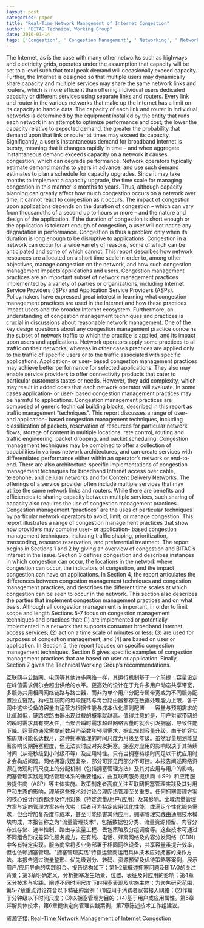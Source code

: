 ```yaml
---
layout: post
categories: paper
title: "Real-Time Network Management of Internet Congestion"
author: "BITAG Technical Working Group"
date: 2016-01-14
tags: ['Congestion', ' Congestion Management', ' Networking', ' Network management', ' BITAG']
---
```


The Internet, as is the case with many other networks such as highways and electricity grids, operates under the assumption that capacity will be set to a level such that total peak demand will occasionally exceed capacity. Further, the Internet is designed so that multiple users may dynamically share capacity and multiple services may share the same network links and routers, which is more efficient than offering individual users dedicated capacity or different services using separate links and routers. Every link and router in the various networks that make up the Internet has a limit on its capacity to handle data. The capacity of each link and router in individual networks is determined by the equipment installed by the entity that runs each network in an attempt to optimize performance and cost; the lower the capacity relative to expected demand, the greater the probability that demand upon that link or router at times may exceed its capacity. Significantly, a user’s instantaneous demand for broadband Internet is bursty, meaning that it changes rapidly in time – and when aggregate instantaneous demand exceeds capacity on a network it causes congestion, which can degrade performance. Network operators typically estimate demand months to years in advance, and use such demand estimates to plan a schedule for capacity upgrades. Since it may take months to implement a capacity upgrade, the time scale for managing congestion in this manner is months to years. Thus, although capacity planning can greatly affect how much congestion occurs on a network over time, it cannot react to congestion as it occurs. The impact of congestion upon applications depends on the duration of congestion – which can vary from thousandths of a second up to hours or more – and the nature and design of the application. If the duration of congestion is short enough or the application is tolerant enough of congestion, a user will not notice any degradation in performance. Congestion is thus a problem only when its duration is long enough to be disruptive to applications. Congestion in a network can occur for a wide variety of reasons, some of which can be anticipated and some of which cannot. This report describes how network resources are allocated on a short time scale in order to, among other objectives, manage congestion on the network, and how such congestion management impacts applications and users. Congestion management practices are an important subset of network management practices implemented by a variety of parties or organizations, including Internet Service Providers (ISPs) and Application Service Providers (ASPs). Policymakers have expressed great interest in learning what congestion management practices are used in the Internet and how these practices impact users and the broader Internet ecosystem. Furthermore, an understanding of congestion management techniques and practices is crucial in discussions about reasonable network management. One of the key design questions about any congestion management practice concerns the subset of network traffic to which the practice is applied, and its impact upon users and applications. Network operators apply some practices to all traffic on their networks, whereas in other cases practices are applied only to the traffic of specific users or to the traffic associated with specific applications. Application- or user- based congestion management practices may achieve better performance for selected applications. They also may enable service providers to offer connectivity products that cater to particular customer’s tastes or needs. However, they add complexity, which may result in added costs that each network operator will evaluate. In some cases application- or user- based congestion management practices may be harmful to applications. Congestion management practices are composed of generic technical building blocks, described in this report as traffic management “techniques”. This report discusses a range of user- and application- based congestion management techniques, including classification of packets, reservation of resources for particular network flows, storage of content in multiple locations, rate control, routing and traffic engineering, packet dropping, and packet scheduling. Congestion management techniques may be combined to offer a collection of capabilities in various network architectures, and can create services with differentiated performance either within an operator’s network or end-to-end. There are also architecture-specific implementations of congestion management techniques for broadband Internet access over cable, telephone, and cellular networks and for Content Delivery Networks. The offerings of a service provider often include multiple services that may utilize the same network links and routers. While there are benefits and efficiencies to sharing capacity between multiple services, such sharing of capacity also requires the use of congestion management practices. Congestion management “practices” are the uses of particular techniques by particular network operators to avoid, limit, or manage congestion.  This report illustrates a range of congestion management practices that show how providers may combine user- or application- based congestion management techniques, including traffic shaping, prioritization, transcoding, resource reservation, and preferential treatment. The report begins in Sections 1 and 2 by giving an overview of congestion and BITAG’s interest in the issue. Section 3 defines congestion and describes instances in which congestion can occur, the locations in the network where congestion can occur, the indicators of congestion, and the impact congestion can have on applications. In Section 4, the report articulates the differences between congestion management techniques and congestion management practices, and describes the different time scales at which congestion can be seen to occur in the network. This section also describes the parties that implement congestion management practices and on what basis. Although all congestion management is important, in order to limit scope and length Sections 5-7 focus on congestion management techniques and practices that: (1) are implemented or potentially implemented in a network that supports consumer broadband Internet access services; (2) act on a time scale of minutes or less; (3) are used for purposes of congestion management; and (4) are based on user or application. In Section 5, the report focuses on specific congestion management techniques. Section 6 gives specific examples of congestion management practices that are based on user or application. Finally, Section 7 gives the Technical Working Group’s recommendations.

互联网与公路网、电网等其他许多网络一样，其运行机制基于一个前提：容量设定在峰值需求偶尔会超出供给的水平。更高效的设计在于允许多用户动态共享带宽，多服务共用相同网络链路与路由器，而非为单个用户分配专属带宽或为不同服务配置独立链路。构成互联网的每段链路与每台路由器都存在数据处理能力上限，各子网中这些设备的容量由运营方根据性能与成本优化原则配置——容量与预期需求的比值越低，链路或路由器出现过载的概率就越高。值得注意的是，用户对宽带网络的瞬时需求具有突发性，当聚合瞬时需求超过网络容量时就会引发拥塞，导致性能下降。运营商通常需提前数月乃至数年预测需求，据此规划容量升级。由于扩容实施周期可能长达数月，这种拥塞管理的时间尺度为月级至年级。虽然容量规划能显著影响长期拥塞程度，但无法实时应对突发拥塞。拥塞对应用的影响取决于其持续时间（从毫秒级到小时级不等）及应用特性。只有当拥塞持续时间足以干扰应用时才会构成问题。网络拥塞成因复杂，部分可预见而部分不可控。本报告阐述网络资源在微观时间尺度上的分配机制（包括拥塞管理方法）及其对应用与用户的影响。拥塞管理实践是网络管理体系的重要组成，由互联网服务提供商（ISP）和应用服务提供商（ASP）等主体实施。政策制定者高度关注互联网拥塞管理实践及其对用户和生态的影响，理解这些技术对讨论合理网络管理至关重要。任何拥塞管理方案的核心设计问题都涉及作用对象（特定流量/用户/应用）及其影响。全域流量管理方案与定向管理方案各有优劣：后者可为特定应用优化性能，或满足个性化服务需求，但会增加复杂度与成本，甚至可能损害其他应用。拥塞管理实践由通用技术模块构成，本报告称之为"流量管理技术"，包括数据包分类、流量资源预留、内容分布式存储、速率控制、路由与流量工程、丢包策略及分组调度等。这些技术可通过不同组合形成差异化服务能力，在有线、电话、蜂窝网络及内容分发网络（CDN）中各有特定实现。服务商常将多业务部署于相同网络设备，共享容量虽提升效率，但也依赖拥塞管理。"拥塞管理实践"特指运营商运用具体技术应对拥塞的操作方法。本报告通过流量整形、优先级划分、转码、资源预留及优待策略等案例，展示用户/应用导向的实践组合。报告结构如下：第1-2章概述拥塞问题及BITAG的关注背景；第3章明确定义，分析拥塞发生场景、位置、表征及对应用的影响；第4章区分技术与实践，阐述不同时间尺度下的拥塞表现及实施主体；为聚焦研究范围，第5-7章重点讨论符合以下特征的案例：(1)应用于消费者宽带接入网络；(2)作用于分钟级以下时间尺度；(3)以拥塞管理为目的；(4)基于用户或应用属性。第5章详解具体技术，第6章提供定向管理实践案例，第7章陈述技术工作组建议。

资源链接: [Real-Time Network Management of Internet Congestion](https://papers.ssrn.com/sol3/papers.cfm?abstract_id=2701483)
